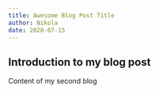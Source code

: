 ```yaml
---
title: Awesome Blog Post Title
author: Nikola
date: 2020-07-15
---
```


## Introduction to my blog post

Content of my second blog